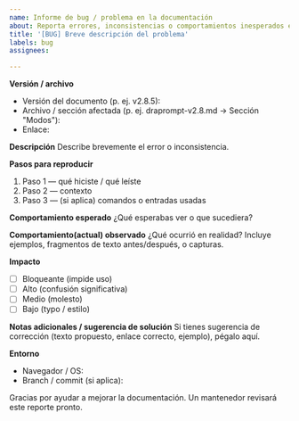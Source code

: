 ```yaml
--- 
name: Informe de bug / problema en la documentación
about: Reporta errores, inconsistencias o comportamientos inesperados en la documentación o plantillas de Draprompt.
title: '[BUG] Breve descripción del problema'
labels: bug
assignees: 

---
```


**Versión / archivo**
- Versión del documento (p. ej. v2.8.5): 
- Archivo / sección afectada (p. ej. draprompt-v2.8.md -> Sección "Modos"): 
- Enlace: 

**Descripción**
Describe brevemente el error o inconsistencia.

**Pasos para reproducir**
1. Paso 1 — qué hiciste / qué leíste
2. Paso 2 — contexto
3. Paso 3 — (si aplica) comandos o entradas usadas

**Comportamiento esperado**
¿Qué esperabas ver o que sucediera?

**Comportamiento(actual) observado**
¿Qué ocurrió en realidad? Incluye ejemplos, fragmentos de texto antes/después, o capturas.

**Impacto**
- [ ] Bloqueante (impide uso)
- [ ] Alto (confusión significativa)
- [ ] Medio (molesto)
- [ ] Bajo (typo / estilo)

**Notas adicionales / sugerencia de solución**
Si tienes sugerencia de corrección (texto propuesto, enlace correcto, ejemplo), pégalo aquí.

**Entorno**
- Navegador / OS: 
- Branch / commit (si aplica): 

Gracias por ayudar a mejorar la documentación. Un mantenedor revisará este reporte pronto.